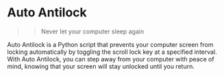 # Auto Antilock

>> Never let your computer sleep again

Auto Antilock is a Python script that prevents your computer screen from locking automatically by toggling the scroll lock key at a specified interval. With Auto Antilock, you can step away from your computer with peace of mind, knowing that your screen will stay unlocked until you return.
